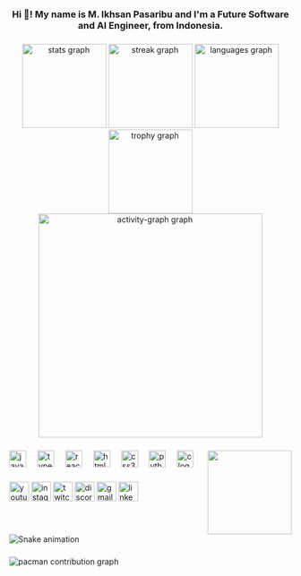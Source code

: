 <h3 align="center">Hi 👋! My name is M. Ikhsan Pasaribu and I'm a Future Software and AI Engineer, from Indonesia.</h3>

###

<div align="center">
  <img src="https://github-readme-stats.vercel.app/api?username=MIkhsanPasaribu&hide_title=false&hide_rank=false&show_icons=true&include_all_commits=true&count_private=true&disable_animations=false&theme=synthwave&locale=en&hide_border=false" height="150" alt="stats graph"  />
  <img src="https://streak-stats.demolab.com?user=MIkhsanPasaribu&locale=en&mode=daily&theme=synthwave&hide_border=false&border_radius=5" height="150" alt="streak graph"  />
  <img src="https://github-readme-stats.vercel.app/api/top-langs?username=MIkhsanPasaribu&locale=en&hide_title=false&layout=compact&card_width=320&langs_count=5&theme=synthwave&hide_border=false" height="150" alt="languages graph"  />
  <img src="https://github-profile-trophy.vercel.app?username=MIkhsanPasaribu&theme=dracula" height="150" alt="trophy graph"  />
  <img src="https://github-readme-activity-graph.vercel.app/graph?username=MIkhsanPasaribu&theme=synthwave-84&area=true" height="400" alt="activity-graph graph"  />
</div>

###

<img align="right" height="150" src="https://media.giphy.com/media/M9gbBd9nbDrOTu1Mqx/giphy.gif"  />

###

<div align="left">
  <img src="https://cdn.jsdelivr.net/gh/devicons/devicon/icons/javascript/javascript-original.svg" height="30" alt="javascript logo"  />
  <img width="12" />
  <img src="https://cdn.jsdelivr.net/gh/devicons/devicon/icons/typescript/typescript-original.svg" height="30" alt="typescript logo"  />
  <img width="12" />
  <img src="https://cdn.jsdelivr.net/gh/devicons/devicon/icons/react/react-original.svg" height="30" alt="react logo"  />
  <img width="12" />
  <img src="https://cdn.jsdelivr.net/gh/devicons/devicon/icons/html5/html5-original.svg" height="30" alt="html5 logo"  />
  <img width="12" />
  <img src="https://cdn.jsdelivr.net/gh/devicons/devicon/icons/css3/css3-original.svg" height="30" alt="css3 logo"  />
  <img width="12" />
  <img src="https://cdn.jsdelivr.net/gh/devicons/devicon/icons/python/python-original.svg" height="30" alt="python logo"  />
  <img width="12" />
  <img src="https://cdn.jsdelivr.net/gh/devicons/devicon/icons/c/c-original.svg" height="30" alt="c logo"  />
</div>

###

<div align="left">
  <img src="https://img.shields.io/static/v1?message=Youtube&logo=youtube&label=&color=FF0000&logoColor=white&labelColor=&style=for-the-badge" height="35" alt="youtube logo"  />
  <img src="https://img.shields.io/static/v1?message=Instagram&logo=instagram&label=&color=E4405F&logoColor=white&labelColor=&style=for-the-badge" height="35" alt="instagram logo"  />
  <img src="https://img.shields.io/static/v1?message=Twitch&logo=twitch&label=&color=9146FF&logoColor=white&labelColor=&style=for-the-badge" height="35" alt="twitch logo"  />
  <img src="https://img.shields.io/static/v1?message=Discord&logo=discord&label=&color=7289DA&logoColor=white&labelColor=&style=for-the-badge" height="35" alt="discord logo"  />
  <img src="https://img.shields.io/static/v1?message=Gmail&logo=gmail&label=&color=D14836&logoColor=white&labelColor=&style=for-the-badge" height="35" alt="gmail logo"  />
  <img src="https://img.shields.io/static/v1?message=LinkedIn&logo=linkedin&label=&color=0077B5&logoColor=white&labelColor=&style=for-the-badge" height="35" alt="linkedin logo"  />
</div>

###

<br clear="both">

<img src="https://raw.githubusercontent.com/MIkhsanPasaribu/MIkhsanPasaribu/output/snake.svg" alt="Snake animation" />

###

<picture>
  <source media="(prefers-color-scheme: dark)" srcset="https://raw.githubusercontent.com/MIkhsanPasaribu/MIkhsanPasaribu/output/pacman-contribution-graph-dark.svg">
  <source media="(prefers-color-scheme: light)" srcset="https://raw.githubusercontent.com/MIkhsanPasaribu/MIkhsanPasaribu/output/pacman-contribution-graph.svg">
  <img alt="pacman contribution graph" src="[https://raw.githubusercontent.com/MIkhsanPasaribu/MIkhsanPasaribu/output/pacman-contribution-graph.svg](https://github.com/MIkhsanPasaribu/.github/blob/0c516ccce9ca2b21df606581dd75f2721cc5434e/workflows/pacman.yml)">
</picture>

###
<!---
MIkhsanPasaribu/MIkhsanPasaribu is a ✨ special ✨ repository because its `README.md` (this file) appears on your GitHub profile.
You can click the Preview link to take a look at your changes.
--->
